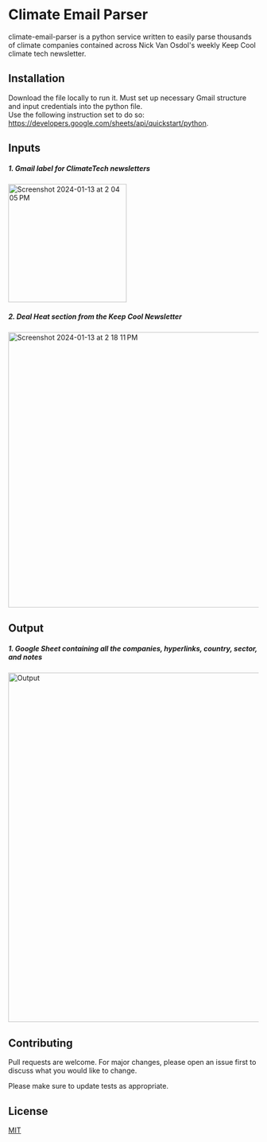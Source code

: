 # Climate Email Parser

climate-email-parser is a python service written to easily parse thousands of climate companies contained across Nick Van Osdol's weekly Keep Cool climate tech newsletter.

## Installation

Download the file locally to run it. Must set up necessary Gmail structure and input credentials into the python file. <br>
Use the following instruction set to do so: https://developers.google.com/sheets/api/quickstart/python.

## Inputs

##### 1. Gmail label for ClimateTech newsletters
<img width="238" alt="Screenshot 2024-01-13 at 2 04 05 PM" src="https://github.com/Hesselt17/climate-email-parser/assets/41354865/a7dd3efb-e0e3-42f5-8fd1-62e092e825bd">

##### 2. Deal Heat section from the Keep Cool Newsletter
<img width="554" alt="Screenshot 2024-01-13 at 2 18 11 PM" src="https://github.com/Hesselt17/climate-email-parser/assets/41354865/ae9f8efc-b869-4e66-a331-ca5d4d81b3f9">

## Output

##### 1. Google Sheet containing all the companies, hyperlinks, country, sector, and notes
<img width="703" alt="Output" src="https://github.com/Hesselt17/climate-email-parser/assets/41354865/fa4d713c-99b5-4e8d-9b7b-6ec9757c365b">

## Contributing

Pull requests are welcome. For major changes, please open an issue first
to discuss what you would like to change.

Please make sure to update tests as appropriate.

## License

[MIT](https://choosealicense.com/licenses/mit/)
